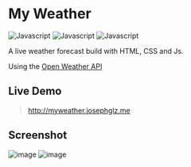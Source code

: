 # My Weather

![Javascript](https://img.shields.io/badge/HTML5-E34F26?style=for-the-badge&logo=html5&logoColor=white)
![Javascript](https://img.shields.io/badge/CSS3-1572B6?style=for-the-badge&logo=css3&logoColor=white)
![Javascript](https://img.shields.io/badge/JavaScript-323330?style=for-the-badge&logo=javascript&logoColor=F7DF1E)

A live weather forecast build with HTML, CSS and Js.

Using the [Open Weather API](https://openweathermap.org/api)

## Live Demo
> http://myweather.josephglz.me


## Screenshot

![image](https://user-images.githubusercontent.com/29137137/180098398-d12c7af2-1378-4976-957b-360635b2902b.png)
![image](https://user-images.githubusercontent.com/29137137/180098418-bc91febf-97d6-4ba7-9bca-f532dd8a742b.png)
